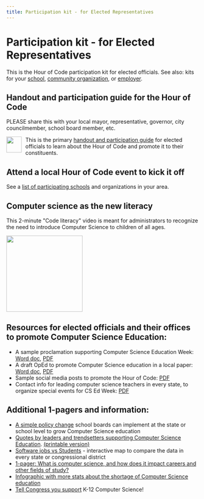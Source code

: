 ```yaml
---
title: Participation kit - for Elected Representatives
---
```

# Participation kit - for Elected Representatives

This is the Hour of Code participation kit for elected officials. See also:
kits for your [school](/school), [community organization](/community), or
[employer](/employer).

## Handout and participation guide for the Hour of Code

​PLEASE share this with your local mayor, representative, governor, city councilmember, school board member, etc.

<div style="margin-right: 10px; float: left;">
<a href="/files/handout-for-elected-officials.pdf"><img style="width: 40px; height: 42px;" src="/images/Adobe_PDF_Icon.png"></a>
</div>

This is the primary [handout and participation
guide](/files/handout-for-elected-officials.pdf) for elected officials to
learn about the Hour of Code and promote it to their constituents.

## Attend a local Hour of Code event to kick it off
See a [list of participating schools](/events) and
organizations in your area.

## Computer science as the new literacy
This 2-minute "Code literacy" video is meant for administrators to recognize
the need to introduce Computer Science to children of all
ages.

<div style="margin: 1em 0 2em 0;"><a href="http://www.youtube.com/watch?v=MwLXrN0Yguk">
<img style="width: 200px;" src="/images/castsmall.png">
</a></div>

## Resources for elected officials and their offices to promote Computer Science Education:

- A sample proclamation supporting Computer Science Education Week: [Word doc](/files/Politicianproclamation.docx), [PDF](/files/Politicianproclamation.pdf)
- A draft OpEd to promote Computer Science education in a local paper: [Word doc](/files/PoliticianOp-ed.docx), [PDF](/files/PoliticianOp-ed.pdf)
- Sample social media posts to promote the Hour of Code: [PDF](/files/Sample%20Social%20Media.pdf)
- Contact info for leading computer science teachers in every state, to organize special events for CS Ed Week: [PDF](/files/CS%20State%20Teacher%20Leaders.pdf)

## Additional 1-pagers and information:

- [A simple policy change](https://www.dropbox.com/s/4dp0kfdfdrke9e3/Code_CinC_state_one_pager_%28new%29.pdf) school boards can implement at the state or school level to grow Computer Science education
- [Quotes by leaders and trendsetters supporting Computer Science Education](http://code.org/quotes). [(printable version)](https://www.dropbox.com/s/pp1bhvykt7rsfjs/print.code.quotes.pdf)
- [Software jobs vs Students](http://www.ncwit.org/edjobsmap) - interactive map to compare the data in every state or congressional district
- [1-pager: What is computer science, and how does it impact careers and other fields of study?](https://www.dropbox.com/s/o1mafeosi0xuwb0/What_is_CS_and_Careers.pdf)
- [Infographic with more stats about the shortage of Computer Science education](http://code.org/stats)
- [Tell Congress you support](http://www.congressweb.com/code/21) K-12 Computer Science!

